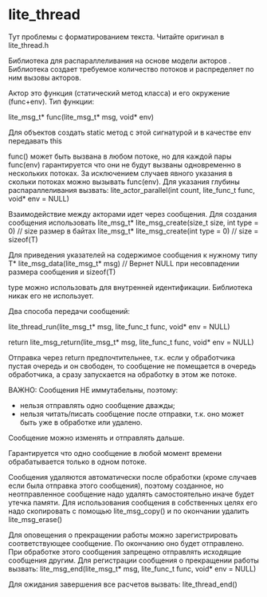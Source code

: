 ﻿# lite_thread
Тут проблемы с форматированием текста. Читайте оригинал в lite_thread.h 

Библиотека для распараллеливания на основе модели акторов
. Библиотека создает требуемое количество потоков и распределяет по ним вызовы акторов.

   Актор это функция (статический метод класса) и его окружение (func+env). Тип функции:

   lite_msg_t* func(lite_msg_t* msg, void* env)
   
   Для объектов создать static метод с этой сигнатурой и в качестве env передавать this

   func() может быть вызвана в любом потоке, но для каждой пары func(env) гарантируется что они не будут 
   вызваны одновременно в нескольких потоках. За исключением случаев явного указания в скольки потоках 
   можно вызывать func(env). Для указания глубины распараллеливания вызвать:
   lite_actor_parallel(int count, lite_func_t func, void* env = NULL)

   Взаимодействие между акторами идет через сообщения. Для создания сообщения использовать
   lite_msg_t* lite_msg_create(size_t size, int type = 0) // size размер в байтах
   lite_msg_t* lite_msg_create<T>(int type = 0) // size = sizeof(T)

   Для приведения указателей на содержимое сообщения к нужному типу
   T* lite_msg_data<T>(lite_msg_t* msg) // Вернет NULL при несовпадении размера сообщения и sizeof(T)

   type можно использовать для внутренней идентификации. Библиотека никак его не использует.

   Два способа передачи сообщений:

   lite_thread_run(lite_msg_t* msg, lite_func_t func, void* env = NULL)

   return lite_msg_return(lite_msg_t* msg, lite_func_t func, void* env = NULL)

   Отправка через return предпочтительнее, т.к. если у обработчика пустая очередь и он свободен, то 
   сообщение не помещается в очередь обработчика, а сразу запускается на обработку в этом же потоке.

   ВАЖНО: Сообщения НЕ иммутабельны, поэтому:
   - нельзя отправлять одно сообщение дважды;
   - нельзя читать/писать сообщение после отправки, т.к. оно может быть уже в обработке или удалено.

   Сообщение можно изменять и отправлять дальше.
   
   Гарантируется что одно сообщение в любой момент времени обрабатывается только в одном потоке.

   Сообщения удаляются автоматически после обработки (кроме случаев если была отправка этого сообщения), 
   поэтому созданное, но неотправленное сообщение надо удалять самостоятельно иначе будет утечка памяти.
   Для использования сообщения в собственных целях его надо скопировать с помощью lite_msg_copy() и по 
   окончании удалить lite_msg_erase()

   Для оповещения о прекращении работы можно зарегистрировать соответствующее сообщение. По окончанию 
   оно будет отправлено. При обработке этого сообщения запрещено отправлять исходящие сообщения другим.
   Для регистрации сообщения о прекращении работы вызвать:
   lite_msg_end(lite_msg_t* msg, lite_func_t func, void* env = NULL)

   Для ожидания завершения все расчетов вызвать:
   lite_thread_end()

